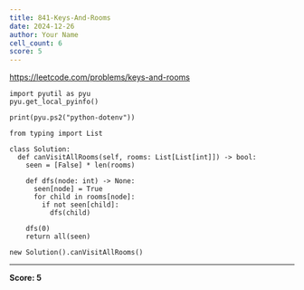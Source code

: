 ```yaml
---
title: 841-Keys-And-Rooms
date: 2024-12-26
author: Your Name
cell_count: 6
score: 5
---
```


https://leetcode.com/problems/keys-and-rooms


```
import pyutil as pyu
pyu.get_local_pyinfo()
```


```
print(pyu.ps2("python-dotenv"))
```


```
from typing import List
```


```
class Solution:
  def canVisitAllRooms(self, rooms: List[List[int]]) -> bool:
    seen = [False] * len(rooms)

    def dfs(node: int) -> None:
      seen[node] = True
      for child in rooms[node]:
        if not seen[child]:
          dfs(child)

    dfs(0)
    return all(seen)
```


```
new Solution().canVisitAllRooms()
```


---
**Score: 5**